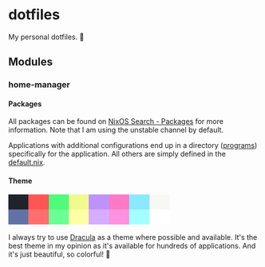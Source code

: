 # dotfiles

My personal dotfiles. 🔧

## Modules

### home-manager

#### Packages

All packages can be found on [NixOS Search - Packages](https://search.nixos.org/packages) for more information.
Note that I am using the unstable channel by default.

Applications with additional configurations end up in a directory ([programs](modules/home-manager/programs/)) specifically for the application. All others are simply defined in the [default.nix](modules/home-manager/default.nix).

#### Theme

![](assets/dracula.png)

I always try to use [Dracula](https://draculatheme.com/) as a theme where possible and available.
It's the best theme in my opinion as it's available for hundreds of applications.
And it's just beautiful, so colorful! 🤩
